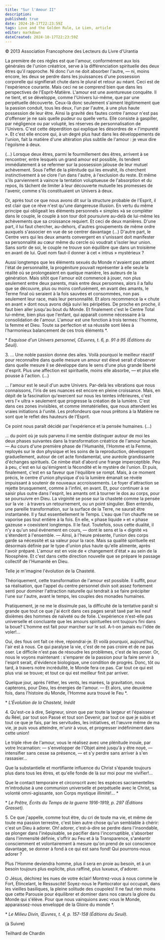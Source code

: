 ```yaml
---
title: "Sur l'Amour II"
description: 
published: true
date: 2024-10-17T22:23:59Z
tags: Love and the Golden Rule, Le Lien, article
editor: markdown
dateCreated: 2024-10-17T22:23:59Z
---
```


<p class="v-card v-sheet theme--light grey lighten-3 px-2">© 2013 Association Francophone des Lecteurs du Livre d'Urantia</p>

La première de ces règles est que l'amour, conformément aux lois générales de l'union créatrice, serve à la différenciation spirituelle des deux êtres qu'il rapproche. Ni donc l'un ne doit absorber l'autre, — ni, moins encore, les deux se perdre dans les jouissances d'une possession corporelle qui signifierait chute dans le plural et retour au néant. Ceci est de l'expérience courante. Mais ceci ne se comprend bien que dans les perspectives de l'Esprit-Matière. L'amour est une aventureuse conquête. Il ne tient, et se développe, comme l'Univers lui-même, que par une perpétuelle découverte. Ceux-là donc seulement s'aiment légitimement que la passion conduit, tous les deux, l'un par l'autre, à une plus haute possession de leur être. Ainsi la gravité des fautes contre l'amour n'est pas d'offenser je ne sais quelle pudeur ou quelle vertu. Elle consiste à gaspiller, par négligence ou par volupté, les réserves de personnalisation de l'Univers. C'est cette déperdition qui explique les désordres de « l'impureté ». Et c'est elle encore qui, à un degré plus haut dans les développements de l'union, fait la matière d'une altération plus subtile de l'amour : je veux dire l'égoïsme à deux.

(...) Lorsque deux êtres, parmi le fourmillement des êtres, arrivent à se rencontrer, entre lesquels un grand amour est possible, ils tendent immédiatement à se refermer sur la possession jalouse de leur mutuel achèvement. Sous l'effet de la plénitude qui les envahit, ils cherchent instinctivement à se clore l'un dans l'autre, à l'exclusion du reste. Et même s'ils parviennent à vaincre la tentation voluptueuse de l'absorption et du repos, ils tâchent de limiter à leur découverte mutuelle les promesses de l'avenir, comme s'ils constituaient un Univers à deux.

Or, après tout ce que nous avons dit sur la structure probable de l'Esprit, il est clair que ce rêve n'est qu'une dangereuse illusion. En vertu du même principe qui obligeait les éléments personnels « simples »à se compléter dans le couple, le couple à son tour doit poursuivre au-delà de lui-même les achèvements que sa croissance requiert. Et ceci de deux manières. D'une part, il lui faut chercher, au-dehors, d'autres groupements de même ordre auxquels s'associer en vue de se centrer davantage (...) D'autre part, le Centre vers qui les deux amants convergent en s'unissant doit manifester sa personnalité au cœur même du cercle où voudrait s'isoler leur union. Sans sortir de soi, le couple ne trouve son équilibre que dans un troisième en avant de lui. Quel nom faut-il donner à cet « intrus » mystérieux ?

Aussi longtemps que les éléments sexués du Monde n'avaient pas atteint l'état de personnalité, la progéniture pouvait représenter à elle seule la réalité où se prolongeaient en quelque manière, les auteurs de la génération. Mais sitôt que l'amour eût commencé à jouer, non plus seulement entre deux parents, mais entre deux personnes, alors il a fallu que se découvre, plus ou moins confusément, en avant des amants, le Terme final où seraient à la fois sauvées et consommées, non pas seulement leur race, mais leur personnalité. Et alors recommence la « chute en avant » dont nous avons déjà suivi les péripéties. De proche en proche, il faut bien aller jusqu'au bout du Monde. Et finalement c'est le Centre Total lui-même, bien plus que l'enfant, qui apparaît comme nécessaire à la consolidation de l'amour. L'amour est une fonction à trois termes: l'homme, la femme et Dieu. Toute sa perfection et sa réussite sont liées à l'harmonieux balancement de ces trois éléments \*.

\* _Esquisse d'un Univers personnel, CEuvres, t. 6, p. 91 à 95 (Éditions du Seuil)._

3\. ... Une noble passion donne des ailes. Voilà pourquoi le meilleur réactif pour reconnaître dans quelle mesure un amour est élevé serait d'observer dans quelle mesure il se développe dans le sens d'une plus grande liberté d'esprit. Plus une affection est spirituelle, moins elle absorbe, — et plus elle pousse à l'action. (...)

... l'amour est le seuil d'un autre Univers. Par-delà les vibrations que nous connaissons, l'iris de ses nuances est encore en pleine croissance. Mais, en dépit de la fascination qu'exercent sur nous les teintes inférieures, c'est vers l'« ultra » seulement que progresse la création de la lumière. C'est dans ces zones invisibles, et comme immatérielles, que nous attendent les vraies initiations à l'unité. Les profondeurs que nous prêtons à la Matière ne sont que le reflet des hauteurs de l'Esprit.

Ce point nous paraît décidé par l'expérience et la pensée humaines. (...)

... du point où je suis parvenu il me semble distinguer autour de moi les deux phases suivantes dans la transformation créatrice de l'amour humain. — Au cours d'une première phase de l'Humanité, l'Homme et la Femme, reployés sur le don physique et les soins de la reproduction, développent graduellement, autour de cet acte fondamental, une auréole grandissante d'échanges spirituels. Ce nimbe était d'abord une frange imperceptible. Peu à peu, c'est en lui qu'émigrent la fécondité et le mystère de l'union. Et puis, finalement, c'est en sa faveur que l'équilibre se rompt. Mais, à ce moment précis, le centre d'union physique d'où la lumière émanait se révèle impuissant à soutenir de nouveaux accroissements. Le foyer d'attraction se rejette brusquement, comme à l'infini, en avant. Et, pour continuer à se saisir plus outre dans l'esprit, les amants ont à tourner le dos au corps, pour se poursuivre en Dieu. La virginité se pose sur la chasteté comme la pensée sur la vie : à travers un retournement, ou un point singulier. Bien entendu, une pareille transformation, sur la surface de la Terre, ne saurait être instantanée. Il y faut essentiellement le Temps. L'eau que l'on chauffe ne se vaporise pas tout entière à la fois. En elle, « phase liquide » et « phase gazeuse » coexistent longtemps. Il le faut. Toutefois, sous cette dualité, il n'y a qu'un seul événement en cours, — dont le sens et la « dignité »s s'étendent à l'ensemble. — Ainsi, à l'heure présente, l'union des corps garde sa nécessité et sa valeur pour la race. Mais sa qualité spirituelle est désormais définie par le type d'union plus haute qu'elle alimente, après l'avoir préparé. L'amour est en voie de « changement d'état » au sein de la Noosphère. Et c'est dans cette direction nouvelle que se prépare le passage collectif de l'Humanité en Dieu.

Telle je m'imagine l'évolution de la Chasteté.

Théoriquement, cette transformation de l'amour est possible. Il suffit, pour sa réalisation, que l'appel du centre personnel divin soit assez fortement senti pour dominer l'attraction naturelle qui tendrait à se faire précipiter l'une sur l'autre, avant le temps, les couples des monades humaines.

Pratiquement, je ne me le dissimule pas, la difficulté de la tentative paraît si grande que tout ce que j'ai écrit dans ces pages serait taxé par les neuf dixièmes des hommes de naïveté ou de folie. L'expérience n'est-elle pas universelle et concluante que les amours spirituelles ont toujours fini dans la boue? L'homme est fait pour marcher sur le sol. A-t-on jamais eu l'idée de voler!...

Oui, des fous ont fait ce rêve, répondrai-je. Et voilà pourquoi, aujourd'hui, l'air est à nous. Ce qui paralyse la vie, c'est de ne pas croire et de ne pas oser. Le difficile n'est pas de résoudre les problèmes, c'est de les poser. Or, nous le voyons maintenant : s'emparer de la passion pour la faire servir à l'esprit serait, d'évidence biologique, une condition de progrès. Donc, tôt ou tard, à travers notre incrédulité, le Monde fera ce pas. Car tout ce qui est plus vrai se trouve; et tout ce qui est meilleur finit par arriver.

Quelque jour, après l'éther, les vents, les marées, la gravitation, nous capterons, pour Dieu, les énergies de l'amour. — Et alors, une deuxième fois, dans l'histoire du Monde, l'Homme aura trouvé le Feu \*.

\* _L'Évolution de la Chasteté, Inédit_

4\. Qu'est-ce à dire, Seigneur, sinon que par toute la largeur et l'épaisseur du Réel, par tout son Passé et tout son Devenir, par tout ce que je subis et tout ce que je fais, par les servitudes, les initiatives, et l'œuvre même de ma vie, je puis vous atteindre, m'unir à vous, et progresser indéfiniment dans cette union!

Le triple rêve de l'amour, vous le réalisez avec une plénitude inouïe, par votre Incarnation: — s'envelopper de l'Objet aimé jusqu'à y être noyé, — intensifier sans cesse sa présence, — et s'y perdre sans arriver à s'en rassasier...

Que la substantielle et mortifiante influence du Christ s'épande toujours plus dans tous les êtres, et qu'elle fonde de là sur moi pour me vivifier!...

Que le contact temporaire et circonscrit avec les espèces sacramentelles m'introduise à une communion universelle et perpétuelle avec le Christ, sa volonté omni-agissante, son Corps mystique illimité!... \*

\* _Le Prêtre, Écrits du Temps de la guerre 1916-1919, p. 297 (Éditions Grasset)._

5\. Ce que j'appelle, comme tout être, du cri de toute ma vie, et même de toute ma passion terrestre, c'est bien autre chose qu'un semblable à chérir: c'est un Dieu à adorer. Oh! adorer, c'est-à-dire se perdre dans l'insondable, se plonger dans l'inépuisable, se pacifier dans l'incorruptible, s'absorber dans l'immensité définie, s'offrir au Feu et à la Transparence, s'anéantir consciemment et volontairement à mesure qu'on prend de soi conscience davantage, se donner à fond à ce qui est sans fond! Qui pourrons-nous adorer ?

Plus l'Homme deviendra homme, plus il sera en proie au besoin, et à un besoin toujours plus explicite, plus raffiné, plus luxueux, d'adorer.

O Jésus, déchirez les nues de votre éclair! Montrez-vous à nous comme le Fort, Étincelant, le Ressuscité! Soyez-nous le Pantocrator qui occupait, dans les vieilles basiliques, la pleine solitude des coupoles! Il ne faut rien moins que cette Parousie pour équilibrer et dominer dans nos cœurs la gloire du Monde qui s'élève. Pour que nous vainquions avec vous le Monde, apparaissez-nous enveloppé de la Gloire du monde \*.

\* _Le Milieu Divin, Œuvres, t. 4, p. 157-158 (Éditions du Seuil)._

(à Suivre)

Teilhard de Chardin